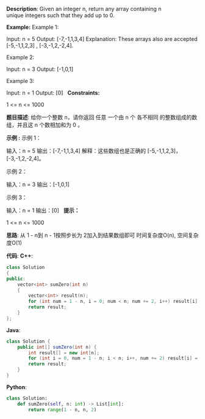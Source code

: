 __Description__:
Given an integer n, return any array containing n unique integers such that they add up to 0.

__Example:__
Example 1:

Input: n = 5
Output: [-7,-1,1,3,4]
Explanation: These arrays also are accepted [-5,-1,1,2,3] , [-3,-1,2,-2,4].

Example 2:

Input: n = 3
Output: [-1,0,1]

Example 3:

Input: n = 1
Output: [0]
 
__Constraints:__

1 <= n <= 1000

__题目描述__:
给你一个整数 n，请你返回 任意 一个由 n 个 各不相同 的整数组成的数组，并且这 n 个数相加和为 0 。

__示例 :__
示例 1：

输入：n = 5
输出：[-7,-1,1,3,4]
解释：这些数组也是正确的 [-5,-1,1,2,3]，[-3,-1,2,-2,4]。

示例 2：

输入：n = 3
输出：[-1,0,1]

示例 3：

输入：n = 1
输出：[0]
 
__提示：__

1 <= n <= 1000

__思路__:
从 1 - n到 n - 1按照步长为 2加入到结果数组即可
时间复杂度O(n), 空间复杂度O(1)

__代码__:
__C++__:
```C++
class Solution 
{
public:
    vector<int> sumZero(int n) 
    {
        vector<int> result(n);
        for (int num = 1 - n, i = 0; num < n; num += 2, i++) result[i] = num;
        return result;
    }
};
```

__Java__:
```Java
class Solution {
    public int[] sumZero(int n) {
        int result[] = new int[n];
        for (int i = 0, num = 1 - n; i < n; i++, num += 2) result[i] = num;
        return result;
    }
}
```

__Python__:
```Python
class Solution:
    def sumZero(self, n: int) -> List[int]:
        return range(1 - n, n, 2)
```